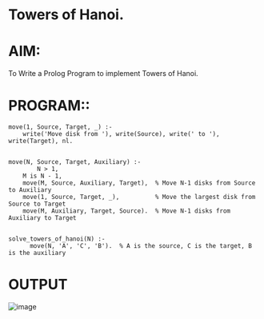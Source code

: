 # Towers of Hanoi. 
# AIM:
To  Write a Prolog Program to implement Towers of Hanoi. 
# PROGRAM::

    move(1, Source, Target, _) :-
        write('Move disk from '), write(Source), write(' to '), write(Target), nl.


    move(N, Source, Target, Auxiliary) :-
            N > 1,
        M is N - 1,
        move(M, Source, Auxiliary, Target),  % Move N-1 disks from Source to Auxiliary
        move(1, Source, Target, _),          % Move the largest disk from Source to Target
        move(M, Auxiliary, Target, Source).  % Move N-1 disks from Auxiliary to Target


    solve_towers_of_hanoi(N) :-
          move(N, 'A', 'C', 'B').  % A is the source, C is the target, B is the auxiliary
    
# OUTPUT

![image](https://github.com/user-attachments/assets/f00420fa-9ab7-4723-a11f-2501799e178e)
